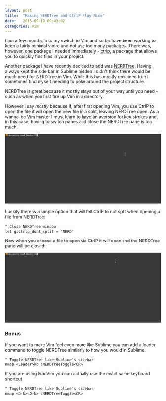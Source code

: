 ```yaml
---
layout: post
title:  "Making NERDTree and CtrlP Play Nice"
date:   2015-09-19 09:43:02
categories: vim
---
```


I am a few months in to my switch to Vim and so far have been working to keep a fairly minimal vimrc and not use too many packages. There was, however, one package I needed immediately - [ctrlp](https://github.com/kien/ctrlp.vim), a package that allows you to quickly find files in your project.

Another package I have recently decided to add was [NERDTree](https://github.com/scrooloose/nerdtree). Having always kept the side bar in Sublime hidden I didn't think there would be much need for NERDTree in Vim. While this has mostly remained true I sometimes find myself needing to poke around the project structure.

NERDTree is great because it mostly stays out of your way until you need - such as when you first fire up Vim in a directory.

However I say *mostly* because if, after first opening Vim, you use CtrlP to open the file it will open the new file in a split, leaving NERDTree open. As a wanna-be Vim master I must learn to have an aversion for key strokes and, in this case, having to switch panes and close the NERDTree pane is too much.

<img src="/images/nerdtree_split.gif">

Luckily there is a simple option that will tell CtrlP to not split when opening a file from NERDTree:

```vim
" Close NERDTree window
let g:ctrlp_dont_split = 'NERD'
```

Now when you choose a file to open via CtrlP it will open and the NERDTree pane will be closed:

<img src="/images/nerdtree_nosplit.gif">

### Bonus

If you want to make Vim feel even more like Sublime you can add a leader command to toggle NERDTree similarly to how you would in Sublime.

```vim
" Toggle NERDTree like Sublime's sidebar
nmap <Leader>kb :NERDTreeToggle<CR>
```

If you are using MacVim you can actually use the exact same keyboard shortcut

```vim
" Toggle NERDTree like Sublime's sidebar
nmap <D-k><D-b> :NERDTreeToggle<CR>
```
